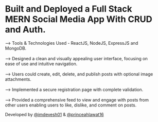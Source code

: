 # Built and Deployed a Full Stack MERN Social Media App With CRUD and Auth.

--> Tools & Technologies Used - ReactJS, NodeJS, ExpressJS and MongoDB. <br><br>
--> Designed a clean and visually appealing user interface, focusing on ease of use and intuitive navigation. <br><br>
--> Users could create, edit, delete, and publish posts with optional image attachments.<br><br>
--> Implemented a secure registration page with complete validation. <br><br>
--> Provided a comprehensive feed to view and engage with posts from other users enabling users to like, dislike, and comment on posts. <br>

Developed by [@imdevesh01](https://github.com/imdevesh01) & [@princeahlawat16](https://github.com/princeahlawat16)